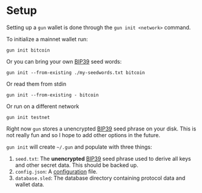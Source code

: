 # Setup

Setting up a `gun` wallet is done through the `gun init <network>` command.

To initialize a mainnet wallet run:

```
gun init bitcoin 
```

Or you can bring your own [BIP39] seed words:

```
gun init --from-existing ./my-seedwords.txt bitcoin
```
Or read them from stdin
```
gun init --from-existing - bitcoin
```

Or run on a different network

```
gun init testnet
```

Right now `gun` stores a unencrypted [BIP39] seed phrase on your disk.
This is not really fun and so I hope to add other options in the future.

`gun init` will create `~/.gun` and populate with three things:

1. `seed.txt`: The **unencrypted** [BIP39] seed phrase used to derive all keys and other secret data. This should be backed up.
2. `config.json`: A [configuration](./config.md) file.
3. `database.sled`: The database directory containing protocol data and wallet data.

[BIP39]: https://github.com/bitcoin/bips/blob/master/bip-0039.mediawiki



